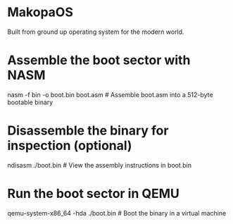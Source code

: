 # MakopaOS
Built from ground up operating system for the modern world.

# Assemble the boot sector with NASM
nasm -f bin -o boot.bin boot.asm  # Assemble boot.asm into a 512-byte bootable binary

# Disassemble the binary for inspection (optional)
ndisasm ./boot.bin  # View the assembly instructions in boot.bin

# Run the boot sector in QEMU
qemu-system-x86_64 -hda ./boot.bin  # Boot the binary in a virtual machine
